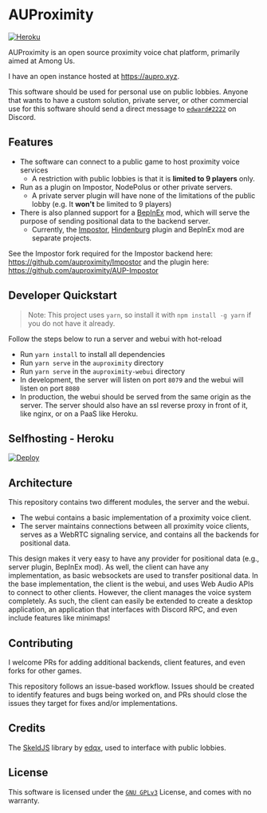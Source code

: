 # AUProximity

[![Heroku](https://img.shields.io/badge/HEROKU-ONLINE-green?style=for-the-badge&logo=heroku)](https://aupro.xyz)

AUProximity is an open source proximity voice chat platform, primarily aimed at Among Us.

I have an open instance hosted at https://aupro.xyz.

This software should be used for personal use on public lobbies. Anyone that wants to
have a custom solution, private server, or other commercial use for this software should
send a direct message to <a href="https://discordapp.com/users/508426414387757057">`edward#2222`</a> on Discord.

## Features

- The software can connect to a public game to host proximity voice services
  - A restriction with public lobbies is that it is **limited to 9 players** only.
- Run as a plugin on Impostor, NodePolus or other private servers.
  - A private server plugin will have none of the limitations of the public lobby
    (e.g. It **won't** be limited to 9 players)
- There is also planned support for a [BepInEx](https://github.com/BepInEx/BepInEx) mod,
  which will serve the purpose of sending positional data to the backend server.
  - Currently, the [Impostor](https://github.com/auproximity/AUP-Impostor), [Hindenburg](https://github.com/auproximity/hbplugin-auproximity) plugin and BepInEx mod are separate projects.

See the Impostor fork required for the Impostor backend here: https://github.com/auproximity/Impostor and the plugin here: https://github.com/auproximity/AUP-Impostor

## Developer Quickstart

> Note: This project uses `yarn`, so install it with `npm install -g yarn` if you do not have it already.

Follow the steps below to run a server and webui with hot-reload

- Run `yarn install` to install all dependencies
- Run `yarn serve` in the `auproximity` directory
- Run `yarn serve` in the `auproximity-webui` directory
- In development, the server will listen on port `8079` and the webui will listen on port `8080`
- In production, the webui should be served from the same origin as the server. The server
  should also have an ssl reverse proxy in front of it, like nginx, or on a PaaS like Heroku.

## Selfhosting - Heroku

[![Deploy](https://www.herokucdn.com/deploy/button.svg)](https://heroku.com/deploy)

## Architecture

This repository contains two different modules, the server and the webui.

- The webui contains a basic implementation of a proximity voice client.
- The server maintains connections between all proximity voice clients,
  serves as a WebRTC signaling service, and contains all the backends for positional data.

This design makes it very easy to have any provider for positional data
(e.g., server plugin, BepInEx mod). As well, the client can have any implementation,
as basic websockets are used to transfer positional data. In the base implementation,
the client is the webui, and uses Web Audio APIs to connect to other clients.
However, the client manages the voice system completely. As such, the client can
easily be extended to create a desktop application, an application that
interfaces with Discord RPC, and even include features like minimaps!

## Contributing

I welcome PRs for adding additional backends, client features, and even forks for other games.

This repository follows an issue-based workflow. Issues should be created to identify
features and bugs being worked on, and PRs should close the issues they target
for fixes and/or implementations.

## Credits

The [SkeldJS](https://github.com/skeldjs/SkeldJS) library by [edqx](https://github.com/edqx), used to interface with public lobbies.

## License

This software is licensed under the <a href="https://github.com/auproximity/auproximity/blob/master/LICENSE">`GNU GPLv3`</a> License, and comes with no warranty.

